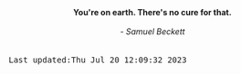 
<div align="center"><b><span>You're on earth. There's no cure for that.</span></b><br><br><i> - Samuel Beckett</i></div>
<br><br><kbd>Last updated:Thu Jul 20 12:09:32 2023</kbd>
